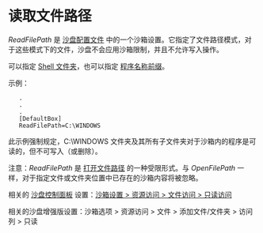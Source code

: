 # 读取文件路径

_ReadFilePath_ 是 [沙盘配置文件](SandboxieIni.md) 中的一个沙箱设置。它指定了文件路径模式，对于这些模式下的文件，沙盘不会应用沙箱限制，并且不允许写入操作。

可以指定 [Shell 文件夹](ShellFolders.md)，也可以指定 [程序名称前缀](ProgramNamePrefix.md)。

示例：
```
   .
   .
   .
   [DefaultBox]
   ReadFilePath=C:\WINDOWS
```

此示例强制规定，C:\WINDOWS 文件夹及其所有子文件夹对于沙箱内的程序是可读的，但不可写入（或删除）。

注意：_ReadFilePath_ 是 [打开文件路径](OpenFilePath.md) 的一种受限形式。与 _OpenFilePath_ 一样，对于指定文件或文件夹位置中已存在的沙箱内容将被忽略。

相关的 [沙盘控制面板](SandboxieControl.md) 设置：[沙箱设置 > 资源访问 > 文件访问 > 只读访问](ResourceAccessSettings.md#file-access--read-only-access)

相关的沙盘增强版设置：沙箱选项 > 资源访问 > 文件 > 添加文件/文件夹 > 访问列 > 只读
